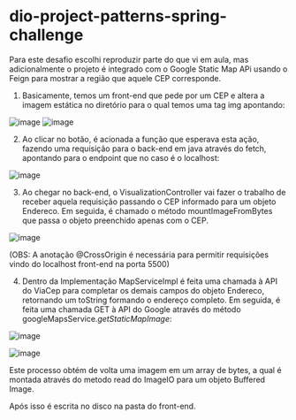 # dio-project-patterns-spring-challenge

Para este desafio escolhi reproduzir parte do que vi em aula, mas adicionalmente o projeto é integrado com o Google Static Map APi usando o Feign para mostrar a região que aquele CEP corresponde.

1. Basicamente, temos um front-end que pede por um CEP e altera a imagem estática no diretório para o qual temos uma tag img apontando:

![image](https://github.com/pablof9610/dio-project-patterns-spring-challenge/assets/76215576/9d1c6b80-f85d-40c1-a025-a70ce2b92900)
![image](https://github.com/pablof9610/dio-project-patterns-spring-challenge/assets/76215576/c7837d8c-76a7-4f75-b11a-1e9f192e50c6)

2. Ao clicar no botão, é acionada a função que esperava esta ação, fazendo uma requisição para o back-end em java através do fetch, apontando para o endpoint que no caso é o localhost:

![image](https://github.com/pablof9610/dio-project-patterns-spring-challenge/assets/76215576/5747ef80-8d9a-4da0-b1c8-1cd0dd986df3)

3. Ao chegar no back-end, o VisualizationController vai fazer o trabalho de receber aquela requisição passando o CEP informado para um objeto Endereco.
Em seguida, é chamado o método mountImageFromBytes que passa o objeto preenchido apenas com o CEP.

![image](https://github.com/pablof9610/dio-project-patterns-spring-challenge/assets/76215576/4f5dde84-0be6-4d17-be14-b546132fbbcb)

(OBS: A anotação @CrossOrigin é necessária para permitir requisições vindo do localhost front-end na porta 5500)

4. Dentro da Implementação MapServiceImpl é feita uma chamada à API do ViaCep para completar os demais campos do objeto Endereco, retornando um toString formando o endereço completo.
Em seguida, é feita uma chamada GET à API do Google através do método googleMapsService.*getStaticMapImage*:

![image](https://github.com/pablof9610/dio-project-patterns-spring-challenge/assets/76215576/10ba93b7-217e-4c49-b065-c6d73529f0ff)

![image](https://github.com/pablof9610/dio-project-patterns-spring-challenge/assets/76215576/519764b8-515f-4bd2-abed-c727297d9b90)

Este processo obtém de volta uma imagem em um array de bytes, a qual é montada através do metodo read do ImageIO para um objeto Buffered Image.

Após isso é escrita no disco na pasta do front-end.



